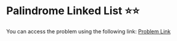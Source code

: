 # Palindrome Linked List ⭐⭐
You can access the problem using the following link: [Problem Link](https://leetcode.com/problems/palindrome-linked-list/description/)